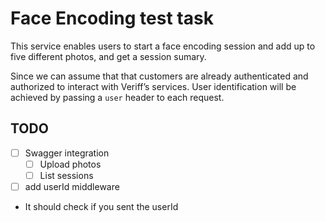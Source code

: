 # Face Encoding test task

This service enables users to start a face encoding session and add up to five different photos, and get a session sumary.

Since we can assume that that customers are already authenticated and authorized to
interact with Veriff’s services. User identification will be achieved by passing a `user` header to each request.


## TODO
- [ ] Swagger integration
    - [ ] Upload photos
    - [ ] List sessions
- [ ] add userId middleware
- It should check if you sent the userId
